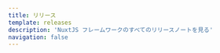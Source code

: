 ```yaml
---
title: リリース
template: releases
description: 'NuxtJS フレームワークのすべてのリリースノートを見る'
navigation: false
---
```


